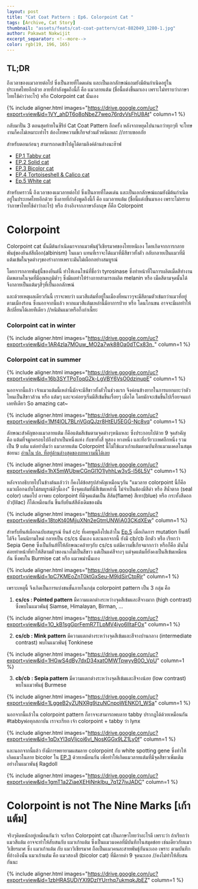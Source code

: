 ```yaml
---
layout: post
title: "Cat Coat Pattern : Ep6. Colorpoint Cat "
tags: [Archive, Cat Story]
thumbnail: "assets/feats/cat-coat-pattern/cat-882049_1280-1.jpg"
author: Pakawat Nakwijit
excerpt_separator: <!--more-->
color: rgb(19, 196, 165)
---
```


## TL;DR

ถึงเวลาของแมวลายต่อไป ซึ่งเป็นลายที่โดดเด่น และเป็นเอกลักษณ์แถมยังมีต้นกำเนิดอยู่ในประเทศไทยอีกด้วย ลายที่กำลังพูดถึงนี้ก็ คือ แมวลายแต้ม (ชื่อนี้แต่งขึ้นมาเอง เพราะไม่ทราบว่าภาษาไทยใช้คำว่าอะไร) หรือ Colorpoint cat นั้นเอง

<!--more-->

{% include aligner.html images="https://drive.google.com/uc?export=view&id=1VY_ahDT6o8oNbeZ7weo76rdvVsFhU8At" column=1 %}

กลับมาปั่น 3 ตอนสุดท้ายในซีรีย์ Cat Coat Pattern อีกครั้ง หลังจากหยุดไปนานกว่าทุกๆที จะโทษงานก็คงไม่เหมาะเท่าไร ต้องโทษความขี้เกียจส่วนตัวหนิแหละ //กราบขออภัย

สำหรับตอนก่อนๆ สามารถกดเข้าไปดูได้ตามลิงค์ด้านล่างนะฮ๊าฟ
* [EP.1 Tabby cat](http://wp.curve.in.th/tabby)
* [EP.2 Solid cat](http://wp.curve.in.th/solid)
* [EP.3 Bicolor cat](http://wp.curve.in.th/bicolor)
* [EP.4 Tortoiseshell & Calico cat](http://wp.curve.in.th/tortoiseshell)
* [Ep.5 White cat](http://wp.curve.in.th/white-cat)

สำหรับคราวนี้ ถึงเวลาของแมวลายต่อไป ซึ่งเป็นลายที่โดดเด่น และเป็นเอกลักษณ์แถมยังมีต้นกำเนิดอยู่ในประเทศไทยอีกด้วย ซึ่งลายที่กำลังพูดถึงนี้ก็ คือ แมวลายแต้ม (ชื่อนี้แต่งขึ้นมาเอง เพราะไม่ทราบว่าภาษาไทยใช้คำว่าอะไร) หรือ อ้างอิงจากภาษาอังกฤษ ก็คือ Colorpoint

# Colorpoint

Colorpoint cat นั้นมีต้นกำเนิดมาจากแมวพันธุ์วิเชียรมาศของไทยหนิเอง โดยเกิดจากการกลายพันธุ์ของยีนส์สีเผือก(albinism) ในแมว แทนที่เราจะได้แมวที่มีสีขาวทั้งตัว กลับกลายเป็นแมวที่มีแต้มเข้มในจุดต่างๆของร่างกายเพราะมันไม่เผือกอย่างสมบูรณ์

โดยการกลายพันธุ์นี้ของยีนต์นี้ ทำให้เอนไซน์ที่ชื่อว่า tyrosinase ซึ่งทำหน้าที่ในการผลิตเม็ดสีทำงานผิดพลาดในจุดที่มีอุณหภูมิต่ำๆ ซึ่งมีผลทำให้ร่างกายสามารถผลิต melanin หรือ เม็ดสีตามจุดนั้นได้ จึงกลายเป็นแต้มๆสีๆที่เป็นเอกลักษณ์

และด้วยเหตุผลเดียวกันนี้ เราจะพบว่า แมวสีแต้มที่อยู่ในเมืองที่หนาวๆจะมีสีตามตัวเข้มกว่าแมวที่อยู่ตามเมืองร้อน ซึ่งนอกจากนี้แล้ว หากแมวสีแต้มเหล่านี้มีอาการป่วย หรือ โดนโกนขน อาจจะมีผลทำให้สีเปลี่ยนได้เลยทีเดียว //หนิมันแมวหรือกิ๊งก่าเนี๊ยะ

### Colorpoint cat in winter

{% include aligner.html images="https://drive.google.com/uc?export=view&id=1AR4zIa7MOuw_MO2a7wk88Oa0dTCx83n_" column=1 %}

### Colorpoint cat in summer

{% include aligner.html images="https://drive.google.com/uc?export=view&id=16b3SYTPoToqGZk-LgVBY6VsO0dzinupE" column=1 %}

นอกจากนี้แล้ว เจ้าแมวแต้มนี้เหล่านี้มักจะมีสีขาวทั้งตัวในช่วงแรก จึงค่อนข้างยากในการแยกแยะว่าตัวไหนเป็นสีขาวล้วน หรือ แต้มๆ และจะค่อยๆเริ่มมีสีเข้มขึ้นเรื่อยๆ เมื่อโต โดยมักจะเข้มขึ้นไปเรื่อยจนแก่เลยทีเดียว So amazing cat~

{% include aligner.html images="https://drive.google.com/uc?export=view&id=1Mf4lOL7BLnVGqQJzr8HtEU5EGG-Nc8vq" column=1 %}

ลักษณะสำคัญของแมวลายแต้ม ก็คือแต้มสีเข้มตามจุดต่างๆหนิแหละ ซึ่งประกอบไปด้วย 9 จุดสำคัญ คือ แต้มที่จมูกครอบไปถึงปากเป็นหนึ่งแห่ง กับขาทั้งสี่ หูสอง หางหนึ่ง และที่อวัยวะเพศอีกหนึ่ง รวมเป็น 9 แต้ม แต่อย่าลืมว่า แมวลายแต้ม Colorpoint นี้ไม่ใช่แมวเก้าแต้มตามบันทึกแมวมงคลในสมุดข่อยนะ [อ่านใน ปล. ที่อยู่ด้านล่างสุดของบทความนี้ได้เลย](http://wp.curve.in.th/colorpoint-cat#)

{% include aligner.html images="https://drive.google.com/uc?export=view&id=1hX5mWUbwCGnGI1O1lyhhLw3vS-l56L5V" column=1 %}

หลังจากอธิบายไปในข้างต้นแล้วว่า ก็คงได้ข้อสรุปสำคัญเหมือนๆกัน "แมวลาย colorpoint นี้ก็คือ แมวเผือกฉบับไม่สมบูรณ์ดีๆนี้เอง" ซึ่งจุดแต้มที่มีสีเข้มเหล่านี้ ไม่จำเป็นต้องมีสีดำ หรือ สีน้ำตาล (seal color) เสมอไป อาจพบ colorpoint ที่มีจุดแต้มเป็น สีส้ม(flame) สีเทา(blue) หรือ กระทั้งสีดอกบัว(lilac) ก็ได้เหมือนกัน ขึ้นกับยีนส์สีดังเดิมของมัน

{% include aligner.html images="https://drive.google.com/uc?export=view&id=18toKt40MjjuXNn2eGtmUNWiA03CKdXEw" column=1 %}

สำหรับยีนส์เผือกฉบับสมบูรณ์ ยีนส์ c/c ที่เคยพูดถึงไปแล้วใน [Ep.5](http://wp.curve.in.th/white-cat) เมื่อเกิดการ mutation ยีนส์ที่ได้จึง โดนนิยามใหม่ กลายเป็น cs/cs นั้นเอง และนอกจากนี้ ยังมี cb/cb อีกตัว หรือ เรียกว่า Sepia Gene ซึ่งเป็นยีนส์ที่ให้ลักษณะคล้ายๆกับ cs/cs แต่มีความขี้เกียจมากกว่า หรือก็คือ มันไม่ค่อยทำหน้าที่ทำให้สีตามตัวของนางไม่เป็นสีขาว แต่เป็นแค่สีจางๆ แต่จุดแต้มก็ยังคงเป็นสีเข้มเหมือนกัน ซึ่งพบใน Burmise cat หรือ แมวพม่านั้นเอง

{% include aligner.html images="https://drive.google.com/uc?export=view&id=1pC7KMEoZnT0ktGxSeu-M9ldSirCtpRjr" column=1 %}

เพราะเหตุนี้ จึงเกิดเป็นการแบ่งชนชั้นภายในกลุ่ม colorpoint pattern เป็น 3 กลุ่ม คือ
1. **cs/cs : Pointed pattern** มีความแตกต่างระหว่างจุดสีเข้มและสีจางมาก (high contrast) ซึ่งพบในแมวพันธุ์ Siamse, Himalayan, Birman, ...

{% include aligner.html images="https://drive.google.com/uc?export=view&id=1O_kB1sgGprFemR7TLpMV4iyo6lItaFOx" column=1 %}

2. **cs/cb : Mink pattern** มีความแตกต่างระหว่างจุดสีเข้มและสีจางปานกลาง (intermediate contrast) พบในแมวพันธุ์ Tonkinese

{% include aligner.html images="https://drive.google.com/uc?export=view&id=1HGwS4dBy7dxD34xatOMWTpwyyB0O_VpU" column=1 %}

3. **cb/cb : Sepia pattern** มีความแตกต่างระหว่างจุดสีเข้มและสีจางน้อย (low contrast) พบในแมวพันธุ์ Burmese

{% include aligner.html images="https://drive.google.com/uc?export=view&id=1LggeB2yZUNXRg9izuNCnpoWENKD1_WSa" column=1 %}

นอกจากนี้แล้วใน colorpoint pattern ก็อาจจะสามารถพบลาย tabby ปรากฏได้ด้วยเหมือนกัน <span class="tag-en">#tabbyพ่อทุกสถาบัน</span> เราจะเรียก เจ้า colorpoint + tabby ว่า lynx

{% include aligner.html images="https://drive.google.com/uc?export=view&id=1qDxYl3qVIjcoi6vl_NosKGGx9LZ1Ly0f" column=1 %}

และนอกจากนี้แล้ว ยังมีการพยายามผสมลาย colorpoint กับ white spotting gene ซึ่งทำให้เกิดแมวในลาย bicolor ใน [EP.3](http://wp.curve.in.th/bicolor) ด้วยเหมือนกัน เพื่อทำให้เกิดแมวลายแต้มที่มีจุดสีขาวเพิ่มเติม อย่างในแมวพันธุ์ Ragdoll

{% include aligner.html images="https://drive.google.com/uc?export=view&id=1gmT1a2ZiaeXEHjNnkIbu_7q127ivJADC" column=1 %}

# Colorpoint is not The Nine Marks [เก้าแต้ม]

จริงๆคิดหนักอยู่เหมือนกันว่า จะเรียก Colorpoint cat เป็นภาษาไทยว่าอะไรดี เพราะว่า ถ้าเรียกว่า แมวสีแต้ม อาจจะทำให้สับสนกับ แมวเก้าแต้ม ซึ่งเป็นแมวมงคลที่มีบันทึกในสมุดข่อย เช่นเดียวกับแมววิเชียรมาศ ซึ่ง แมวเก้าแต้ม กับ แมววิเชียรมาศ ถือเป็นแมวคนละสายพันธุ์กันนะเออ เพราะ ตามบันทึกที่อ้างอิงนั้น แมวเก้าแต้ม คือ แมวสองสี (bicolor cat) ที่มีลายดำ 9 จุดนะเออ //คงไม่ทำให้สับสนกันนะ

{% include aligner.html images="https://drive.google.com/uc?export=view&id=1zbHRASUDjYXl9DzIYUrrhq7ukmqkJbEZ" column=1 %}
